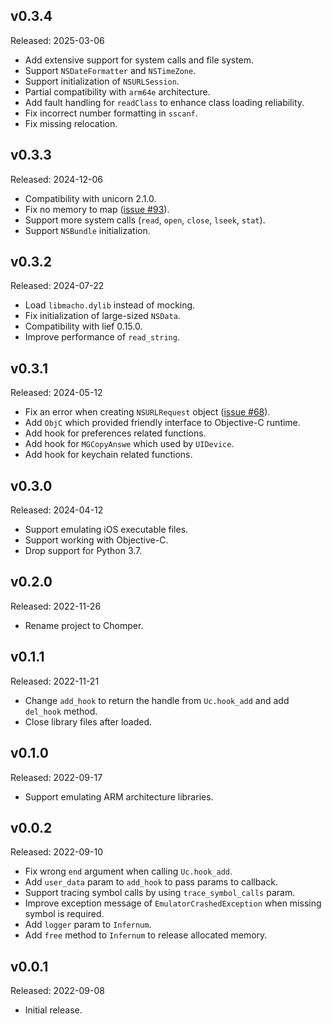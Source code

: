 ## v0.3.4

Released: 2025-03-06

- Add extensive support for system calls and file system.
- Support `NSDateFormatter` and `NSTimeZone`.
- Support initialization of `NSURLSession`.
- Partial compatibility with `arm64e` architecture.
- Add fault handling for `readClass` to enhance class loading reliability.
- Fix incorrect number formatting in `sscanf`.
- Fix missing relocation.

## v0.3.3

Released: 2024-12-06

- Compatibility with unicorn 2.1.0.
- Fix no memory to map ([issue #93][issue_93]).
- Support more system calls (`read`, `open`, `close`, `lseek`, `stat`).
- Support `NSBundle` initialization.

[issue_93]: https://github.com/sledgeh4w/chomper/issues/93

## v0.3.2

Released: 2024-07-22

- Load `libmacho.dylib` instead of mocking.
- Fix initialization of large-sized `NSData`.
- Compatibility with lief 0.15.0.
- Improve performance of `read_string`.

## v0.3.1

Released: 2024-05-12

- Fix an error when creating `NSURLRequest` object ([issue #68][issue_68]).
- Add `ObjC` which provided friendly interface to Objective-C runtime.
- Add hook for preferences related functions.
- Add hook for `MGCopyAnswe` which used by `UIDevice`.
- Add hook for keychain related functions.

[issue_68]: https://github.com/sledgeh4w/chomper/issues/68

## v0.3.0

Released: 2024-04-12

- Support emulating iOS executable files.
- Support working with Objective-C.
- Drop support for Python 3.7.

## v0.2.0

Released: 2022-11-26

- Rename project to Chomper.

## v0.1.1

Released: 2022-11-21

- Change ``add_hook`` to return the handle from ``Uc.hook_add`` and add ``del_hook`` method.
- Close library files after loaded.

## v0.1.0

Released: 2022-09-17

- Support emulating ARM architecture libraries.

## v0.0.2

Released: 2022-09-10

- Fix wrong ``end`` argument when calling ``Uc.hook_add``.
- Add ``user_data`` param to ``add_hook`` to pass params to callback.
- Support tracing symbol calls by using ``trace_symbol_calls`` param.
- Improve exception message of ``EmulatorCrashedException`` when missing symbol is required.
- Add ``logger`` param to ``Infernum``.
- Add ``free`` method to ``Infernum`` to release allocated memory.

## v0.0.1

Released: 2022-09-08

- Initial release.
